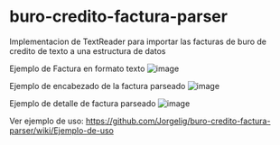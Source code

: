 # buro-credito-factura-parser
 Implementacion de TextReader para importar las facturas de buro de credito de texto a una estructura de datos

Ejemplo de Factura en formato texto
![image](https://user-images.githubusercontent.com/581672/115196417-7d800a00-a0b5-11eb-9c3a-394e8fce9c37.png)


Ejemplo de encabezado de la factura parseado
![image](https://user-images.githubusercontent.com/581672/115196189-43af0380-a0b5-11eb-94ba-fe17a03b490e.png)


Ejemplo de detalle de factura parseado
![image](https://user-images.githubusercontent.com/581672/115195948-f894f080-a0b4-11eb-8691-ee1a5e74a294.png)


Ver ejemplo de uso:
https://github.com/Jorgelig/buro-credito-factura-parser/wiki/Ejemplo-de-uso
